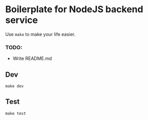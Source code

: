 # Boilerplate for NodeJS backend service

Use `make` to make your life easier.

### TODO:
- Write README.md

## Dev
`make dev`


## Test
`make test`